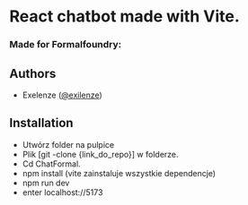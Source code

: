 # React chatbot made with Vite. 

### Made for Formalfoundry:

## Authors
- Exelenze (<a href="https://x.com/exilenze" target="_blank" about="_blank">@exilenze</a>)



## Installation 

- Utwórz folder na pulpice
- Plik [git -clone {link_do_repo}] w folderze.
- Cd ChatFormal. 
- npm install (vite zainstaluje wszystkie dependencje)
- npm run dev 
- enter localhost://5173
